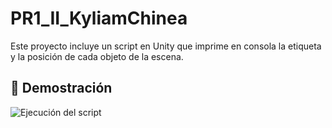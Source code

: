 # PR1_II_KyliamChinea

Este proyecto incluye un script en Unity que imprime en consola la etiqueta y la posición de cada objeto de la escena.

## 🎥 Demostración

![Ejecución del script](Video_PR1_II-GIF.gif)
